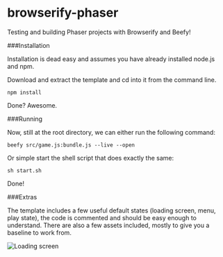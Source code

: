 browserify-phaser
=================

Testing and building Phaser projects with Browserify and Beefy!

###Installation

Installation is dead easy and assumes you have already installed node.js and npm.

Download and extract the template and cd into it from the command line.

    npm install    

Done? Awesome.

###Running

Now, still at the root directory, we can either run the following command:

    beefy src/game.js:bundle.js --live --open
    
Or simple start the shell script that does exactly the same:

    sh start.sh
    
Done!

###Extras

The template includes a few useful default states (loading screen, menu, play state), the code is commented and should be easy enough to understand. There are also a few assets included, mostly to give you a baseline to work from.

![Loading screen](http://i.imgur.com/eDImkI5.png)